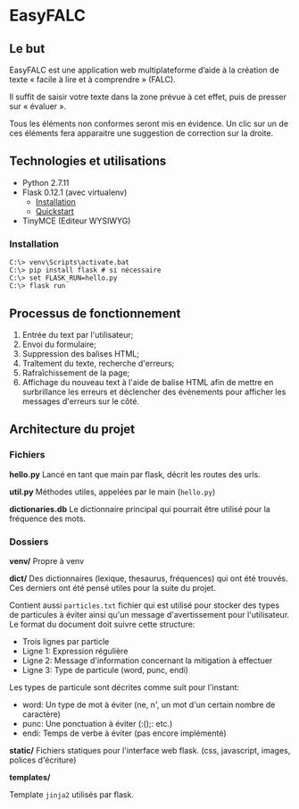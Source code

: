 # EasyFALC

## Le but

EasyFALC est une application web multiplateforme d’aide à la création de texte « facile à lire et à comprendre » (FALC).

Il suffit de saisir votre texte dans la zone prévue à cet effet, puis de presser sur « évaluer ».

Tous les éléments non conformes seront mis en évidence. Un clic sur un de ces éléments fera apparaitre une suggestion de correction sur la droite.

## Technologies et utilisations

* Python 2.7.11
* Flask 0.12.1 (avec virtualenv)
  * [Installation](http://flask.pocoo.org/docs/0.12/installation/#installation)
  * [Quickstart](http://flask.pocoo.org/docs/0.12/quickstart/#)
* TinyMCE (Editeur WYSIWYG)

### Installation
```
C:\> venv\Scripts\activate.bat
C:\> pip install flask # si nécessaire
C:\> set FLASK_RUN=hello.py
C:\> flask run
```

## Processus de fonctionnement

1. Entrée du text par l'utilisateur;
2. Envoi du formulaire;
3. Suppression des balises HTML;
4. Traîtement du texte, recherche d'erreurs;
5. Rafraîchissement de la page;
6. Affichage du nouveau text à l'aide de balise HTML afin de mettre en surbrillance les erreurs et déclencher des événements pour afficher les messages d'erreurs sur le côté.

## Architecture du projet

### Fichiers

**hello.py**
Lancé en tant que main par flask, décrit les routes des urls.

**util.py**
Méthodes utiles, appelées par le main (`hello.py`)

**dictionaries.db**
Le dictionnaire principal qui pourrait être utilisé pour la fréquence des mots.

### Dossiers

**venv/**
Propre à venv

**dict/**
Des dictionnaires (lexique, thesaurus, fréquences) qui ont été trouvés. Ces derniers ont été pensé utiles pour la suite du projet.

Contient aussi `particles.txt` fichier qui est utilisé pour stocker des types de particules à éviter ainsi qu'un message d'avertissement pour l'utilisateur. Le format du document doit suivre cette structure:

- Trois lignes par particle
- Ligne 1: Expression régulière
- Ligne 2: Message d'information concernant la mitigation à effectuer
- Ligne 3: Type de particule (word, punc, endi)

Les types de particule sont décrites comme suit pour l'instant:
 - word: Un type de mot à éviter (ne, n', un mot d'un certain nombre de caractère)
 - punc: Une ponctuation à éviter (:();: etc.)
 - endi: Temps de verbe à éviter (pas encore implémenté)

**static/**
Fichiers statiques pour l'interface web flask. (css, javascript, images, polices d'écriture)

**templates/**

Template `jinja2` utilisés par flask.
